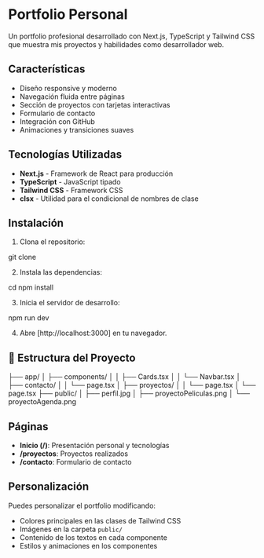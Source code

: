 # Portfolio Personal

Un portfolio profesional desarrollado con Next.js, TypeScript y Tailwind CSS que muestra mis proyectos y habilidades como desarrollador web.

## Características

- Diseño responsive y moderno
- Navegación fluida entre páginas
- Sección de proyectos con tarjetas interactivas
- Formulario de contacto
- Integración con GitHub
- Animaciones y transiciones suaves

## Tecnologías Utilizadas

- **Next.js** - Framework de React para producción
- **TypeScript** - JavaScript tipado
- **Tailwind CSS** - Framework CSS
- **clsx** - Utilidad para el condicional de nombres de clase

## Instalación

1. Clona el repositorio:

git clone 

2. Instala las dependencias:

cd 
npm install

3. Inicia el servidor de desarrollo:

npm run dev

4. Abre [http://localhost:3000] en tu navegador.

## 📂 Estructura del Proyecto


├── app/
│   ├── components/
│   │   ├── Cards.tsx
│   │   └── Navbar.tsx
│   ├── contacto/
│   │   └── page.tsx
│   ├── proyectos/
│   │   └── page.tsx
│   └── page.tsx
├── public/
│   ├── perfil.jpg
│   ├── proyectoPeliculas.png
│   └── proyectoAgenda.png

## Páginas

- **Inicio (/)**: Presentación personal y tecnologías
- **/proyectos**: Proyectos realizados
- **/contacto**: Formulario de contacto

## Personalización

Puedes personalizar el portfolio modificando:

- Colores principales en las clases de Tailwind CSS
- Imágenes en la carpeta `public/`
- Contenido de los textos en cada componente
- Estilos y animaciones en los componentes

